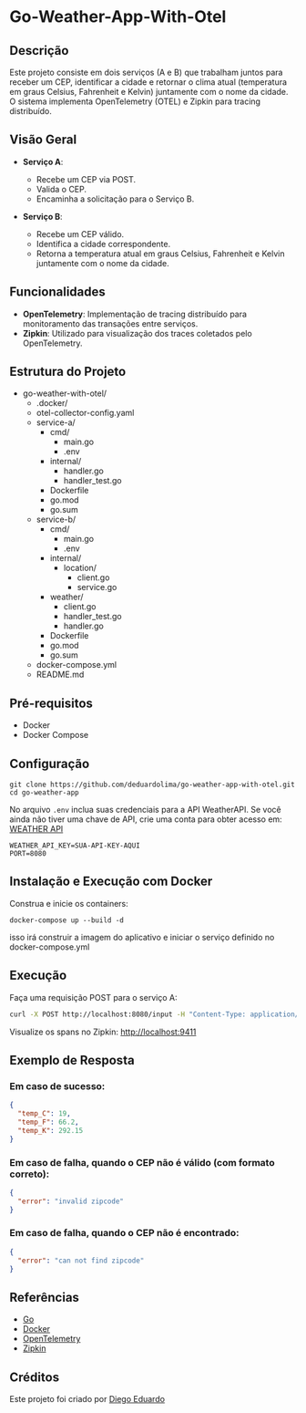 # Go-Weather-App-With-Otel

## Descrição

Este projeto consiste em dois serviços (A e B) que trabalham juntos para receber um CEP, identificar a cidade e retornar o clima atual (temperatura em graus Celsius, Fahrenheit e Kelvin) juntamente com o nome da cidade. O sistema implementa OpenTelemetry (OTEL) e Zipkin para tracing distribuído.

## Visão Geral

- **Serviço A**:
  - Recebe um CEP via POST.
  - Valida o CEP.
  - Encaminha a solicitação para o Serviço B.

- **Serviço B**:
  - Recebe um CEP válido.
  - Identifica a cidade correspondente.
  - Retorna a temperatura atual em graus Celsius, Fahrenheit e Kelvin juntamente com o nome da cidade.

## Funcionalidades

- **OpenTelemetry**: Implementação de tracing distribuído para monitoramento das transações entre serviços.
- **Zipkin**: Utilizado para visualização dos traces coletados pelo OpenTelemetry.




## Estrutura do Projeto


- go-weather-with-otel/
  - .docker/
   - otel-collector-config.yaml
  - service-a/
    - cmd/
      - main.go
      - .env
    - internal/
      - handler.go
      - handler_test.go
    - Dockerfile    
    - go.mod
    - go.sum
  - service-b/
    - cmd/
      - main.go
      - .env    
    - internal/
      - location/
        - client.go
        - service.go
    - weather/ 
      - client.go 
      - handler_test.go
      - handler.go
    - Dockerfile    
    - go.mod
    - go.sum  
  - docker-compose.yml
  - README.md


## Pré-requisitos

- Docker
- Docker Compose

## Configuração
```
git clone https://github.com/deduardolima/go-weather-app-with-otel.git
cd go-weather-app

```

No arquivo `.env` inclua suas credenciais para a API WeatherAPI. Se você ainda não tiver uma chave de API, crie uma conta para obter acesso em:
[WEATHER API](https://www.weatherapi.com/)

```
WEATHER_API_KEY=SUA-API-KEY-AQUI
PORT=8080

```

## Instalação e Execução com Docker
Construa e inicie os containers:
```
docker-compose up --build -d
```

isso irá construir a imagem do aplicativo e iniciar o serviço definido no docker-compose.yml



## Execução 
Faça uma requisição POST para o serviço A:

```sh
curl -X POST http://localhost:8080/input -H "Content-Type: application/json" -d '{"cep":"80010100"}'
```


Visualize os spans no Zipkin:
[http://localhost:9411](http://localhost:9411/)



## Exemplo de Resposta

### Em caso de sucesso:

```json
{
  "temp_C": 19,
  "temp_F": 66.2,
  "temp_K": 292.15
}
```

### Em caso de falha, quando o CEP não é válido (com formato correto):

```json
{
  "error": "invalid zipcode"
}
```

### Em caso de falha, quando o CEP não é encontrado:

```json
{
  "error": "can not find zipcode"
}
```

## Referências

- [Go](https://golang.org/doc/)
- [Docker](https://docs.docker.com/)
- [OpenTelemetry](https://opentelemetry.io/docs/)
- [Zipkin](https://zipkin.io/)

## Créditos

Este projeto foi criado por [Diego Eduardo](http://github.com/deduardolima)







